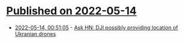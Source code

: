 # [Published on 2022-05-14](index.md)

* [2022-05-14, 00:51:05](https://news.ycombinator.com/item?id=31374081) - [Ask HN: DJI possibly providing location of Ukranian drones](https://news.ycombinator.com/item?id=31374081)
